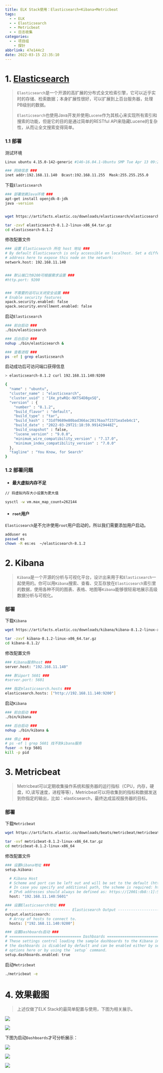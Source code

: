 ```yaml
---
title: ELK Stack使用：Elasticsearch+Kibana+Metricbeat
tags:
  - - ELK
  - - Elasticsearch
  - - Metricbeat
  - - 日志收集
categories:
  - - 项目组
    - 探针
abbrlink: 47e144c2
date: 2022-03-15 22:35:10
---
```


# 1. [Elasticsearch](https://www.elastic.co/cn/downloads/elasticsearch)

> `Elasticsearch`是一个开源的高扩展的分布式全文检索引擎，它可以近乎实时的存储、检索数据；本身扩展性很好，可以扩展到上百台服务器，处理PB级别的数据。
>
> `Elasticsearch`也使用Java开发并使用`Lucene`作为其核心来实现所有索引和搜索的功能，但是它的目的是通过简单的RESTful API来隐藏Lucene的复杂性，从而让全文搜索变得简单。

### 1.1 部署

测试环境

```Bash
Linux ubuntu 4.15.0-142-generic #146~16.04.1-Ubuntu SMP Tue Apr 13 09:27:15 UTC 2021 x86_64 x86_64 x86_64 GNU/Linux

### 网络信息 ###
inet addr:192.168.11.140  Bcast:192.168.11.255  Mask:255.255.255.0
```

下载`Elasticsearch`

```Bash
### 部署依赖Java环境 ### 
apt-get install openjdk-8-jdk
java -version


wget https://artifacts.elastic.co/downloads/elasticsearch/elasticsearch-8.1.2-linux-x86_64.tar.gz

tar -zxvf elasticsearch-8.1.2-linux-x86_64.tar.gz
cd elasticsearch-8.1.2
```

修改配置文件

```Bash
### 设置 Elasticsearch 所在 host 地址 ###
# By default Elasticsearch is only accessible on localhost. Set a different
# address here to expose this node on the network:
network.host: 192.168.11.140


### 默认端口为9200可根据需求设置 ###
#http.port: 9200


### 不需要的话可以关闭安全设置 ###
# Enable security features
xpack.security.enabled: false
xpack.security.enrollment.enabled: false
```

启动`Elasticsearch`

```Bash
### 前台启动 ###
./bin/elasticsearch

### 后台启动 ###
nohup ./bin/elasticsearch &

### 查看进程 ###
ps -ef | grep elasticsearch
```

启动成功后可访问端口获得信息

```Bash
> elasticsearch-8.1.2 curl 192.168.11.140:9200

{
  "name" : "ubuntu",
  "cluster_name" : "elasticsearch",
  "cluster_uuid" : "1Xe_ptwRQc-NXTS4D8gxSQ",
  "version" : {
    "number" : "8.1.2",
    "build_flavor" : "default",
    "build_type" : "tar",
    "build_hash" : "31df9689e80bad366ac20176aa7f2371ea5eb4c1",
    "build_date" : "2022-03-29T21:18:59.991429448Z",
    "build_snapshot" : false,
    "lucene_version" : "9.0.0",
    "minimum_wire_compatibility_version" : "7.17.0",
    "minimum_index_compatibility_version" : "7.0.0"
  },
  "tagline" : "You Know, for Search"
}
```

### 1.2 部署问题

- #### 最大虚拟内存不足

```Bash
// 将虚拟内存大小设置为更大值

sysctl -w vm.max_map_count=262144
```

- #### `root`用户

`Elasticsearch`是不允许使用`root`用户启动的，所以我们需要添加用户启动。

```Bash
adduser es
passwd es
chown -R es:es  ~/elasticsearch-8.1.2
```

# 2. Kibana

> `Kibana`是一个开源的分析与可视化平台，设计出来用于和`Elasticsearch`一起使用的。你可以用`Kibana`搜索、查看、交互存放在`Elasticsearch`索引里的数据，使用各种不同的图表、表格、地图等`Kibana`能够很轻易地展示高级数据分析与可视化。

### 部署

下载`Kibana`

```Bash
wget https://artifacts.elastic.co/downloads/kibana/kibana-8.1.2-linux-x86_64.tar.gz

tar -zxvf kibana-8.1.2-linux-x86_64.tar.gz
cd kibana-8.1.2/
```

修改配置文件

```Bash
### Kibana服务host ###
server.host: "192.168.11.140"

### 默认port 5601 ###
#server.port: 5601

### 指定elasticsearch.hosts ###
elasticsearch.hosts: ["http://192.168.11.140:9200"]
```

启动`Kibana`

```Bash
### 前台启动 ###
./bin/kibana

### 后台启动 ###
nohup ./bin/kibana &

### 停止 ###
# ps -ef | grep 5601 找不到kibana服务
fuser -n tcp 5601
kill -p pid
```

# 3. Metricbeat

> Metricbeat可以定期收集操作系统和服务器的运行指标（CPU，内存，硬盘，IO,读写速度，进程等等），Metricbeat可以将收集到的指标和数据发送到你指定的输出，比如：elasticsearch，最终达成监视服务器的目标。

### 部署

下载`Metricbeat`

```Bash
wget https://artifacts.elastic.co/downloads/beats/metricbeat/metricbeat-8.1.2-linux-x86_64.tar.gz

tar -xvf metricbeat-8.1.2-linux-x86_64.tar.gz
cd metricbeat-8.1.2-linux-x86_64
```

修改配置文件

```Bash
### 设置kibana地址 ###
setup.kibana:

  # Kibana Host
  # Scheme and port can be left out and will be set to the default (http and 5601)
  # In case you specify and additional path, the scheme is required: http://localhost:5601/path
  # IPv6 addresses should always be defined as: https://[2001:db8::1]:5601
  host: "192.168.11.140:5601"

### 设置Elasticsearch地址 ###
# ---------------------------- Elasticsearch Output ----------------------------
output.elasticsearch:
  # Array of hosts to connect to.
  hosts: ["192.168.11.140:9200"]

### 设置Dashboards启动 ###
# ================================= Dashboards =================================
# These settings control loading the sample dashboards to the Kibana index. Loading
# the dashboards is disabled by default and can be enabled either by setting the
# options here or by using the `setup` command.
setup.dashboards.enabled: true
```

启动`Metricbeat`

```Bash
./metricbeat -e
```

# 4. 效果截图

> 上述仅做了ELK Stack的最简单配置与使用，下图为相关展示。

![](ELK-Stack使用：Elasticsearch-Kibana-Metricbeat/Image.png)

![](ELK-Stack使用：Elasticsearch-Kibana-Metricbeat/Image(2).png)

下图为启动`Dashboards`才可分析展示：

![](ELK-Stack使用：Elasticsearch-Kibana-Metricbeat/Image(3).png)

![](ELK-Stack使用：Elasticsearch-Kibana-Metricbeat/Image(4).png)

![](ELK-Stack使用：Elasticsearch-Kibana-Metricbeat/Image(5).png)

